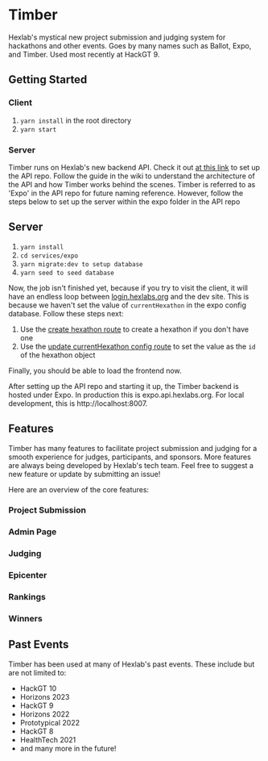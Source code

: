 # Timber

Hexlab's mystical new project submission and judging system for hackathons and other events. Goes by
many names such as Ballot, Expo, and Timber. Used most recently at HackGT 9.

## Getting Started

### Client

1. `yarn install` in the root directory
2. `yarn start`

### Server

Timber runs on Hexlab's new backend API. Check it out [at this link](https://github.com/HackGT/api)
to set up the API repo. Follow the guide in the wiki to understand the architecture of the API and
how Timber works behind the scenes. Timber is referred to as 'Expo' in the API repo for future
naming reference. However, follow the steps below to set up the server within the expo folder in the API repo

## Server
1. `yarn install`
2. `cd services/expo`
3. `yarn migrate:dev to setup database`
5. `yarn seed to seed database`

Now, the job isn't finished yet, because if you try to visit the client, it will have an endless loop
between [login.hexlabs.org](https://login.hexlabs.org) and the dev site. This is because we haven't
set the value of `currentHexathon` in the expo config database. Follow these steps next:

1. Use the [create hexathon route](https://docs.hexlabs.org/#/hexathons/post_hexathons) to create a hexathon if you don't have one
2. Use the [update currentHexathon config route](https://github.com/HackGT/api/blob/main/services/expo/src/routes/config.ts#L106)
to set the value as the `id` of the hexathon object

Finally, you should be able to load the frontend now.

After setting up the API repo and starting it up, the Timber backend is hosted under Expo. In
production this is expo.api.hexlabs.org. For local development, this is http://localhost:8007.

## Features

Timber has many features to facilitate project submission and judging for a smooth experience for
judges, participants, and sponsors. More features are always being developed by Hexlab's tech team.
Feel free to suggest a new feature or update by submitting an issue!

Here are an overview of the core features:

### Project Submission

### Admin Page

### Judging

### Epicenter

### Rankings

### Winners

## Past Events

Timber has been used at many of Hexlab's past events. These include but are not limited to:
- HackGT 10
- Horizons 2023
- HackGT 9
- Horizons 2022
- Prototypical 2022
- HackGT 8
- HealthTech 2021
- and many more in the future!
